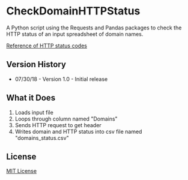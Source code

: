 # CheckDomainHTTPStatus

A Python script using the Requests and Pandas packages to check the HTTP status of an input spreadsheet of domain names.

[Reference of HTTP status codes](https://en.wikipedia.org/wiki/List_of_HTTP_status_codes)

## Version History
* 07/30/18 - Version 1.0 - Initial release

## What it Does

1. Loads input file
2. Loops through column named "Domains"
3. Sends HTTP request to get header
4. Writes domain and HTTP status into csv file named "domains_status.csv"

## License
[MIT License](https://opensource.org/licenses/MIT)
